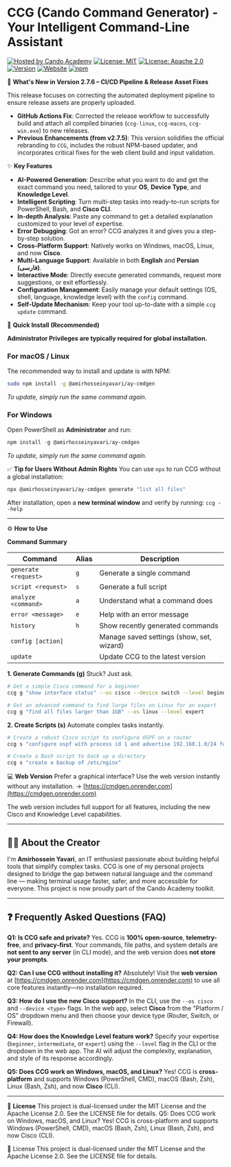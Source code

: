 # CCG (Cando Command Generator) - Your Intelligent Command-Line Assistant

[![Hosted by Cando Academy](https://img.shields.io/badge/Hosted%20by-Cando%20Academy-yellow)](https://cando.ac)
[![License: MIT](https://img.shields.io/badge/License-MIT-00d4aa)](https://opensource.org/licenses/MIT)
[![License: Apache 2.0](https://img.shields.io/badge/License-Apache_2.0-3498db)](https://www.apache.org/licenses/LICENSE-2.0)
[![Version](https://img.shields.io/badge/Release-v2.7.3-8a2be2)](https://github.com/amirhosseinyavari021/CCG/releases)
[![Website](https://img.shields.io/badge/Live_Demo-HERE-FFD700)](https://cmdgen.onrender.com)
[![npm](https://img.shields.io/badge/Published_on-npm-dd1100)](https://www.npmjs.com/package/@amirhosseinyavari/ay-cmdgen)


🎉 **What's New in Version 2.7.6 – CI/CD Pipeline & Release Asset Fixes**

This release focuses on correcting the automated deployment pipeline to ensure release assets are properly uploaded.

  - **GitHub Actions Fix**: Corrected the release workflow to successfully build and attach all compiled binaries (`ccg-linux`, `ccg-macos`, `ccg-win.exe`) to new releases.
  - **Previous Enhancements (from v2.7.5)**: This version solidifies the official rebranding to `CCG`, includes the robust NPM-based updater, and incorporates critical fixes for the web client build and input validation.

✨ **Key Features**

  - **AI-Powered Generation**: Describe what you want to do and get the exact command you need, tailored to your **OS**, **Device Type**, and **Knowledge Level**.
  - **Intelligent Scripting**: Turn multi-step tasks into ready-to-run scripts for PowerShell, Bash, and **Cisco CLI**.
  - **In-depth Analysis**: Paste any command to get a detailed explanation customized to your level of expertise.
  - **Error Debugging**: Got an error? CCG analyzes it and gives you a step-by-step solution.
  - **Cross-Platform Support**: Natively works on Windows, macOS, Linux, and now **Cisco**.
  - **Multi-Language Support**: Available in both **English** and **Persian (فارسی)**.
  - **Interactive Mode**: Directly execute generated commands, request more suggestions, or exit effortlessly.
  - **Configuration Management**: Easily manage your default settings (OS, shell, language, knowledge level) with the `config` command.
  - **Self-Update Mechanism**: Keep your tool up-to-date with a simple `ccg update` command.

🚀 **Quick Install (Recommended)**

**Administrator Privileges are typically required for global installation.**

### **For macOS / Linux**

The recommended way to install and update is with NPM:

```bash
sudo npm install -g @amirhosseinyavari/ay-cmdgen
```

*To update, simply run the same command again.*

### **For Windows**

Open PowerShell as **Administrator** and run:

```powershell
npm install -g @amirhosseinyavari/ay-cmdgen
```

*To update, simply run the same command again.*

✅ **Tip for Users Without Admin Rights**
You can use `npx` to run CCG without a global installation:

```bash
npx @amirhosseinyavari/ay-cmdgen generate "list all files"
```

After installation, open a **new terminal window** and verify by running: `ccg --help`

-----

⚙️ **How to Use**

**Command Summary**

| Command | Alias | Description |
|---|---|---|
| `generate <request>` | `g` | Generate a single command |
| `script <request>` | `s` | Generate a full script |
| `analyze <command>` | `a` | Understand what a command does |
| `error <message>` | `e` | Help with an error message |
| `history` | `h` | Show recently generated commands |
| `config [action]` | | Manage saved settings (show, set, wizard) |
| `update` | | Update CCG to the latest version |

**1. Generate Commands (g)**
Stuck? Just ask.

```bash
# Get a simple Cisco command for a beginner
ccg g "show interface status" --os cisco --device switch --level beginner

# Get an advanced command to find large files on Linux for an expert
ccg g "find all files larger than 1GB" --os linux --level expert
```

**2. Create Scripts (s)**
Automate complex tasks instantly.

```bash
# Create a robust Cisco script to configure OSPF on a router
ccg s "configure ospf with process id 1 and advertise 192.168.1.0/24 for area 0" --level intermediate

# Create a Bash script to back up a directory
ccg s "create a backup of /etc/nginx"
```

💻 **Web Version**
Prefer a graphical interface? Use the web version instantly without any installation.
→ [https://cmdgen.onrender.com](https://cmdgen.onrender.com)

The web version includes full support for all features, including the new Cisco and Knowledge Level capabilities.

-----

## 🧑‍💻 About the Creator

I'm **Amirhossein Yavari**, an IT enthusiast passionate about building helpful tools that simplify complex tasks. CCG is one of my personal projects designed to bridge the gap between natural language and the command line — making terminal usage faster, safer, and more accessible for everyone. This project is now proudly part of the Cando Academy toolkit.

-----

## ❓ Frequently Asked Questions (FAQ)

**Q1: Is CCG safe and private?**
Yes. CCG is **100% open-source**, **telemetry-free**, and **privacy-first**. Your commands, file paths, and system details are **not sent to any server** (in CLI mode), and the web version does **not store your prompts**.

**Q2: Can I use CCG without installing it?**
Absolutely\! Visit the **web version** at [https://cmdgen.onrender.com](https://cmdgen.onrender.com) to use all core features instantly—no installation required.

**Q3: How do I use the new Cisco support?**
In the CLI, use the `--os cisco` and `--device <type>` flags. In the web app, select **Cisco** from the "Platform / OS" dropdown menu and then choose your device type (Router, Switch, or Firewall).

**Q4: How does the Knowledge Level feature work?**
Specify your expertise (`beginner`, `intermediate`, or `expert`) using the `--level` flag in the CLI or the dropdown in the web app. The AI will adjust the complexity, explanation, and style of its response accordingly.

**Q5: Does CCG work on Windows, macOS, and Linux?**
Yes\! CCG is **cross-platform** and supports Windows (PowerShell, CMD), macOS (Bash, Zsh), Linux (Bash, Zsh), and now **Cisco** (CLI).

-----

📜 **License**
This project is dual-licensed under the MIT License and the Apache License 2.0. See the LICENSE file for details.
Q5: Does CCG work on Windows, macOS, and Linux?
Yes! CCG is cross-platform and supports Windows (PowerShell, CMD), macOS (Bash, Zsh), Linux (Bash, Zsh), and now Cisco (CLI).

📜 License
This project is dual-licensed under the MIT License and the Apache License 2.0. See the LICENSE file for details.
